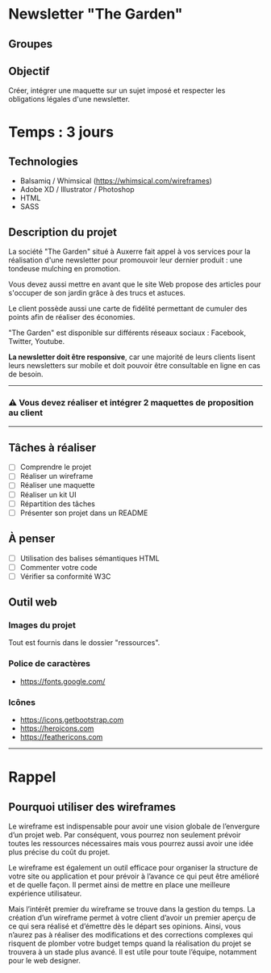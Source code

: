 # Newsletter "The Garden"

## Groupes

## Objectif

Créer, intégrer une maquette sur un sujet imposé et respecter les obligations légales d'une newsletter.

# Temps : 3 jours

## Technologies

* Balsamiq / Whimsical (https://whimsical.com/wireframes)
* Adobe XD / Illustrator / Photoshop
* HTML
* SASS

## Description du projet

La société "The Garden" situé à Auxerre fait appel à vos services pour la réalisation d'une newsletter pour promouvoir leur dernier produit : une tondeuse mulching en promotion.  

Vous devez aussi mettre en avant que le site Web propose des articles pour s'occuper de son jardin grâce à des trucs et astuces.

Le client possède aussi une carte de fidélité permettant de cumuler des points afin de réaliser des économies.

"The Garden" est disponible sur différents réseaux sociaux : Facebook, Twitter, Youtube.

**La newsletter doit être responsive**, car une majorité de leurs clients lisent leurs newsletters sur mobile et doit pouvoir être consultable en ligne en cas de besoin.

---

### :warning: **Vous devez réaliser et intégrer 2 maquettes de proposition au client**

---

## Tâches à réaliser

* [ ] Comprendre le projet
* [ ] Réaliser un wireframe
* [ ] Réaliser une maquette
* [ ] Réaliser un kit UI
* [ ] Répartition des tâches
* [ ] Présenter son projet dans un README

## À penser

* [ ] Utilisation des balises sémantiques HTML
* [ ] Commenter votre code
* [ ] Vérifier sa conformité W3C

## Outil web

### Images du projet

Tout est fournis dans le dossier "ressources".

### Police de caractères
* https://fonts.google.com/

### Icônes
* https://icons.getbootstrap.com
* https://heroicons.com
* https://feathericons.com

---

# Rappel

## Pourquoi utiliser des wireframes

Le wireframe est indispensable pour avoir une vision globale de l’envergure d’un projet web. Par conséquent, vous pourrez non seulement prévoir toutes les ressources nécessaires mais vous pourrez aussi avoir une idée plus précise du coût du projet. 

Le wireframe est également un outil efficace pour organiser la structure de votre site ou application et pour prévoir à l’avance ce qui peut être amélioré et de quelle façon. Il permet ainsi de mettre en place une meilleure expérience utilisateur. 

Mais l’intérêt premier du wireframe se trouve dans la gestion du temps. La création d’un wireframe permet à votre client d’avoir un premier aperçu de ce qui sera réalisé et d’émettre dès le départ ses opinions. Ainsi, vous n’aurez pas à réaliser des modifications et des corrections complexes qui risquent de plomber votre budget temps quand la réalisation du projet se trouvera à un stade plus avancé. Il est utile pour toute l’équipe, notamment pour le web designer.
